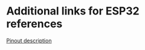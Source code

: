 # Additional links for ESP32 references

[Pinout description](https://www.electronicshub.org/esp32-pinout/#ESP-WROOM-32_Pinout)